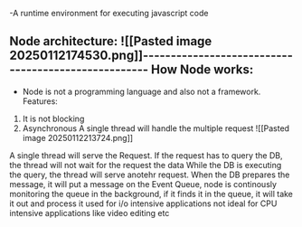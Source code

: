 -A runtime environment for executing javascript code

Node architecture:
![[Pasted image 20250112174530.png]]----------------------------------------------------
How Node works:
-------------------------------------------

- Node is not a programming language and also not a framework.
Features:
1. It is not blocking
2. Asynchronous
A single thread will handle the multiple request
![[Pasted image 20250112213724.png]]

A single thread will serve the Request. If the request has to query the DB, the thread will not wait for the request the data
While the DB is executing the query, the thread will serve anotehr request.
When the DB prepares the message, it will put a message on the Event Queue, node is continously monitoring the queue in the background, if it finds it in the queue, it will take it out and process it
used for i/o intensive applications
not ideal for CPU intensive applications like video editing etc